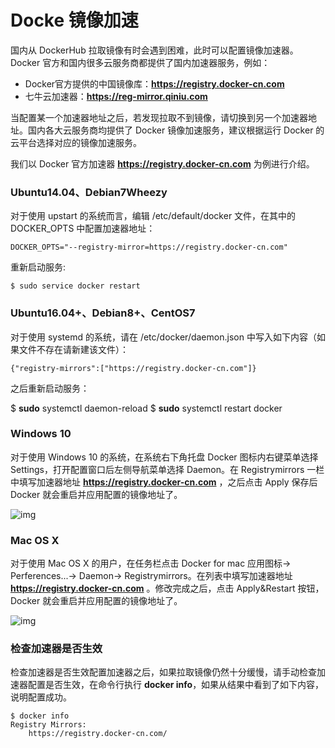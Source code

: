 # Docke 镜像加速

国内从 DockerHub 拉取镜像有时会遇到困难，此时可以配置镜像加速器。Docker 官方和国内很多云服务商都提供了国内加速器服务，例如：

- Docker官方提供的中国镜像库：**https://registry.docker-cn.com**
- 七牛云加速器：**https://reg-mirror.qiniu.com**

当配置某一个加速器地址之后，若发现拉取不到镜像，请切换到另一个加速器地址。国内各大云服务商均提供了 Docker 镜像加速服务，建议根据运行 Docker 的云平台选择对应的镜像加速服务。

我们以 Docker 官方加速器 **https://registry.docker-cn.com** 为例进行介绍。

### Ubuntu14.04、Debian7Wheezy

对于使用 upstart 的系统而言，编辑 /etc/default/docker 文件，在其中的 DOCKER_OPTS 中配置加速器地址：

```
DOCKER_OPTS="--registry-mirror=https://registry.docker-cn.com"
```

重新启动服务:

```
$ sudo service docker restart
```

### Ubuntu16.04+、Debian8+、CentOS7

对于使用 systemd 的系统，请在 /etc/docker/daemon.json 中写入如下内容（如果文件不存在请新建该文件）：

```
{"registry-mirrors":["https://registry.docker-cn.com"]}
```

之后重新启动服务：

$ **sudo** systemctl daemon-reload
$ **sudo** systemctl restart docker

### Windows 10

对于使用 Windows 10 的系统，在系统右下角托盘 Docker 图标内右键菜单选择 Settings，打开配置窗口后左侧导航菜单选择 Daemon。在 Registrymirrors 一栏中填写加速器地址 **https://registry.docker-cn.com** ，之后点击 Apply 保存后 Docker 就会重启并应用配置的镜像地址了。

![img](https://www.runoob.com/wp-content/uploads/2019/10/20190610104724909.png)

### Mac OS X

对于使用 Mac OS X 的用户，在任务栏点击 Docker for mac 应用图标-> Perferences...-> Daemon-> Registrymirrors。在列表中填写加速器地址 **https://registry.docker-cn.com** 。修改完成之后，点击 Apply&Restart 按钮，Docker 就会重启并应用配置的镜像地址了。

![img](https://www.runoob.com/wp-content/uploads/2019/10/20190516175257734.png)

### 检查加速器是否生效

检查加速器是否生效配置加速器之后，如果拉取镜像仍然十分缓慢，请手动检查加速器配置是否生效，在命令行执行 **docker info**，如果从结果中看到了如下内容，说明配置成功。

```
$ docker info
Registry Mirrors:
    https://registry.docker-cn.com/
```